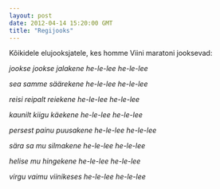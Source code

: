 ```yaml
---
layout: post
date: 2012-04-14 15:20:00 GMT
title: "Regijooks"
---
```

<p>Kõikidele elujooksjatele, kes homme Viini maratoni jooksevad:</p>&#13;
<p><em>jookse jookse jalakene he-le-lee he-le-lee</em></p>&#13;
<p><em>sea samme säärekene he-le-lee he-le-lee</em></p>&#13;
<p><em>reisi reipalt reiekene he-le-lee he-le-lee</em></p>&#13;
<p><em>kaunilt kiigu käekene he-le-lee he-le-lee</em></p>&#13;
<p><em>persest painu puusakene he-le-lee he-le-lee</em></p>&#13;
<p><em>sära sa mu silmakene he-le-lee he-le-lee</em></p>&#13;
<p><em>helise mu hingekene he-le-lee he-le-lee</em></p>&#13;
<p><em>virgu vaimu viinikeses he-le-lee he-le-lee</em></p> 